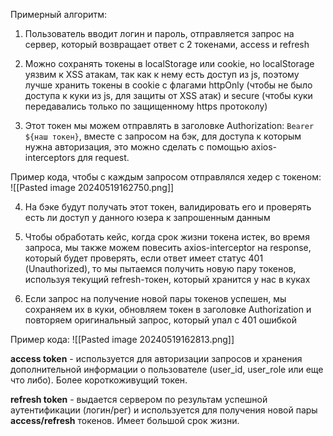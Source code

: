 Примерный алгоритм:

1.    Пользователь вводит логин и пароль, отправляется запрос на сервер, который возвращает ответ с 2 токенами, access и refresh

2.    Можно сохранять токены в localStorage или cookie, но localStorage уязвим к XSS атакам, так как к нему есть доступ из js, поэтому лучше хранить токены в cookie с флагами httpOnly (чтобы не было доступа к куки из js, для защиты от XSS атак) и secure (чтобы куки передавались только по защищенному https протоколу)

3.    Этот токен мы можем отправлять в заголовке Authorization: `Bearer ${наш токен}`, вместе с запросом на бэк, для доступа к которым нужна авторизация, это можно сделать с помощью axios-interceptors для request. 

Пример кода, чтобы с каждым запросом отправлялся хедер с токеном:
![[Pasted image 20240519162750.png]]


4.    На бэке будут получать этот токен, валидировать его и проверять есть ли доступ у данного юзера к запрошенным данным

5.    Чтобы обработать кейс, когда срок жизни токена истек, во время запроса, мы также можем повесить axios-interceptor на response, который будет проверять, если ответ имеет статус 401 (Unauthorized), то мы пытаемся получить новую пару токенов, используя текущий refresh-токен, который хранится у нас в куках

6.    Если запрос на получение новой пары токенов успешен, мы сохраняем их в куки, обновляем токен в заголовке Authorization и повторяем оригинальный запрос, который упал с 401 ошибкой

Пример кода:
![[Pasted image 20240519162813.png]]

**access token** - используется для авторизации запросов и хранения дополнительной информации о пользователе (user_id, user_role или еще что либо). Более короткоживущий токен.

**refresh token** - выдается сервером по результам успешной аутентификации (логин/рег) и используется для получения новой пары **access/refresh** токенов. Имеет большой срок жизни.
